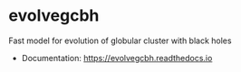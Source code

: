 # evolvegcbh
Fast model for evolution of globular cluster with black holes

* Documentation: https://evolvegcbh.readthedocs.io



